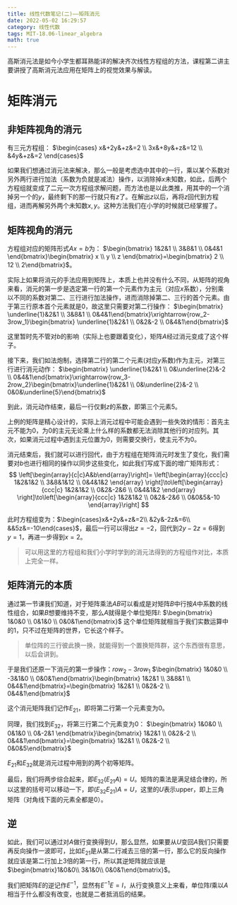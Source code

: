 ```yaml
---
title: 线性代数笔记(二)——矩阵消元
date: 2022-05-02 16:29:57
category: 线性代数
tags: MIT-18.06-linear_algebra
math: true
---
```


高斯消元法是如今小学生都耳熟能详的解决齐次线性方程组的方法，课程第二讲主要讲授了高斯消元法应用在矩阵上的视觉效果与解读。

<!--more-->

# 矩阵消元
## 非矩阵视角的消元
有三元方程组：
$\begin{cases}
 x&+2y&+z&=2
 \\ 3x&+8y&+z&=12
 \\ &4y&+z&=2
 \end{cases}$
 
 如果我们想通过消元法来解决，那么一般是考虑选中其中的一行，乘以某个系数对另外两行进行加法（系数为负就是减法）操作，以消除掉$x$未知数，如此，后两个方程组就变成了二元一次方程组求解问题，而方法也是以此类推，用其中的一个消掉另一个的$y$，最终剩下的那一行就只有$z$了。在解出$z$以后，再将$z$回代到方程组，进而再解另外两个未知数$x,y$。这种方法我们在小学的时候就已经掌握了。

## 矩阵视角的消元
 方程组对应的矩阵形式$Ax=b$为：
 $\begin{bmatrix}
 1&2&1
 \\ 3&8&1
 \\ 0&4&1
 \end{bmatrix}\begin{bmatrix}
 x
 \\ y
 \\ z
 \end{bmatrix}=\begin{bmatrix}
 2
 \\ 12
 \\ 2\end{bmatrix}$。

实际上如果将消元的手法应用到矩阵上，本质上也并没有什么不同，从矩阵的视角来看，消元的第一步是选定第一行的第一个元素作为主元（对应$x$系数），分别乘以不同的系数对第二、三行进行加法操作，进而消除掉第二、三行的首个元素。由于第三行原本首个元素就是0，故这里只需要对第二行操作：
$\begin{bmatrix}
 \underline{1}&2&1
 \\ 3&8&1
 \\ 0&4&1\end{bmatrix}\xrightarrow{row_2-3row_1}\begin{bmatrix}
 \underline{1}&2&1
 \\ 0&2&-2
 \\ 0&4&1\end{bmatrix}$ 

 这里暂时先不管对$b$的影响（实际上也要跟着变化），矩阵$A$经过消元变成了这个样子。

 接下来，我们如法炮制，选择第二行的第二个元素(对应$y$系数)作为主元，对第三行进行消元动作：
 $\begin{bmatrix}
  \underline{1}&2&1
  \\ 0&\underline{2}&-2
  \\ 0&4&1\end{bmatrix}\xrightarrow{row_3-2row_2}\begin{bmatrix}\underline{1}&2&1
  \\ 0&\underline{2}&-2
  \\ 0&0&\underline{5}\end{bmatrix}$

到此，消元动作结束，最后一行仅剩$z$的系数，即第三个元素5。

上例的矩阵是精心设计的，实际上消元过程中可能会遇到一些失效的情形：首先主元不能为0，为0的主元无论乘上什么样的系数都无法消除其他行的对应列。其次，如果消元过程中遇到主元位置为0，则需要交换行，使主元不为0。

消元结束后，我们就可以进行回代，由于方程组在矩阵消元时发生了变化，我们需要对$b$也进行相同的操作以同步这些变化，如此我们写成下面的增广矩阵形式：
$$
\left[\begin{array}{c|c}A&b\end{array}\right]=
 \left[\begin{array}{ccc|c}
  1&2&1&2
  \\ 3&8&1&12
  \\ 0&4&1&2
  \end{array}
\right]\to\left[\begin{array}{ccc|c}
 1&2&1&2
 \\ 0&2&-2&6
 \\ 0&4&1&2
 \end{array}
\right]\to\left[\begin{array}{ccc|c}
 1&2&1&2
 \\ 0&2&-2&6
 \\ 0&0&5&-10
 \end{array}\right]
$$

此时方程组变为：$\begin{cases}x&+2y&+z&=2\\ &2y&-2z&=6\\ &&5z&=-10\end{cases}$，最后一行可以得出$z=-2$，回代到$2y-2z=6$得到$y=1$，再进一步得到$x=2$。

> 可以用这里的方程组和我们小学时学到的消元法得到的方程组作对比，本质上完全一样。

## 矩阵消元的本质
通过第一节课我们知道，对于矩阵乘法$AB$可以看成是对矩阵$B$中行按$A$中系数的线性组合，如果$B$想要维持不变，那么$A$就得是个单位矩阵$I$:
$\begin{bmatrix}
 1&0&0
 \\ 0&1&0
 \\ 0&0&1\end{bmatrix}$
 这个单位矩阵就相当于我们实数运算中的1，只不过在矩阵的世界，它长这个样子。
 
> 单位阵的三行彼此换一换，就能得到一个置换矩阵群，这个东西很有意思，以后会讲到。

于是我们还原一下消元的第一步操作：$row_2-3row_1$
$\begin{bmatrix}
 1&0&0
 \\ -3&1&0
 \\ 0&0&1\end{bmatrix}\begin{bmatrix}
 1&2&1
 \\ 3&8&1
 \\ 0&4&1\end{bmatrix}=\begin{bmatrix}
 1&2&1 
 \\ 0&2&-2
 \\ 0&4&1\end{bmatrix}$

这个消元矩阵我们记作$E_{21}$，即将第二行第一个元素变为0。

同理，我们找到$E_{32}$，将第三行第二个元素变为0：
$\begin{bmatrix}
 1&0&0
 \\ 0&1&0
 \\ 0&-2&1
 \end{bmatrix}\begin{bmatrix}
 1&2&1
 \\ 0&2&-2
 \\ 0&4&1\end{bmatrix}=\begin{bmatrix}
 1&2&1
 \\ 0&2&-2
 \\ 0&0&5\end{bmatrix}$

 $E_{21}$和$E_{32}$就是消元过程中用到的两个初等矩阵。

 最后，我们将两步综合起来，即$E_{32}(E_{21}A)=U$。矩阵的乘法是满足结合律的，所以这里的括号可以移动一下，即$(E_{32}E_{21})A=U$，这里的$U$表示upper，即上三角矩阵（对角线下面的元素全都是0）。

## 逆
 如此，我们可以通过对$A$做行变换得到$U$，那么显然，如果要从$U$变回$A$我们只需要再反向操作一波即可，比如$E_{21}$是从第二行减去三倍的第一行，那么它的反向操作就应该是第二行加上3倍的第一行，所以其逆矩阵就应该是$\begin{bmatrix}1&0&0\\ 3&1&0\\ 0&0&1\end{bmatrix}$。

 我们把矩阵$E$的逆记作$E^{-1}$，显然有$E^{-1}E=I$，从行变换意义上来看，单位阵$I$乘以$A$相当于什么都没有改变，也就是二者抵消后的结果。